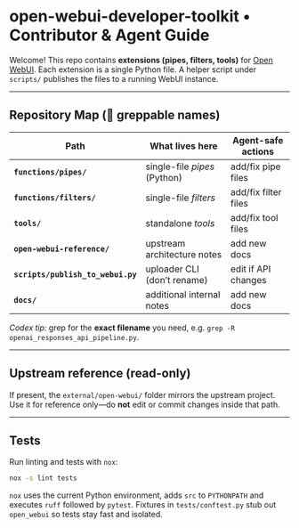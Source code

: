 # open-webui-developer-toolkit • Contributor & Agent Guide

Welcome! This repo contains **extensions (pipes, filters, tools)** for
[Open WebUI](https://github.com/open-webui/open-webui). Each extension is a
single Python file. A helper script under `scripts/` publishes the files to a
running WebUI instance.

---

## Repository Map (👀 greppable names)

| Path | What lives here | Agent-safe actions |
|------|-----------------|--------------------|
| **`functions/pipes/`** | single-file *pipes* (Python) | add/fix pipe files |
| **`functions/filters/`** | single-file *filters* | add/fix filter files |
| **`tools/`** | standalone *tools* | add/fix tool files |
| **`open-webui-reference/`** | upstream architecture notes | add new docs |
| **`scripts/publish_to_webui.py`** | uploader CLI (don’t rename) | edit if API changes |
| **`docs/`** | additional internal notes | add new docs |

*Codex tip:* grep for the **exact filename** you need, e.g. `grep -R openai_responses_api_pipeline.py`.

---

## Upstream reference (read-only)
If present, the `external/open-webui/` folder mirrors the upstream project. Use it for
reference only—do **not** edit or commit changes inside that path.

---

## Tests
Run linting and tests with `nox`:

```bash
nox -s lint tests
```

`nox` uses the current Python environment, adds `src` to `PYTHONPATH` and
executes `ruff` followed by `pytest`. Fixtures in `tests/conftest.py` stub out
`open_webui` so tests stay fast and isolated.
